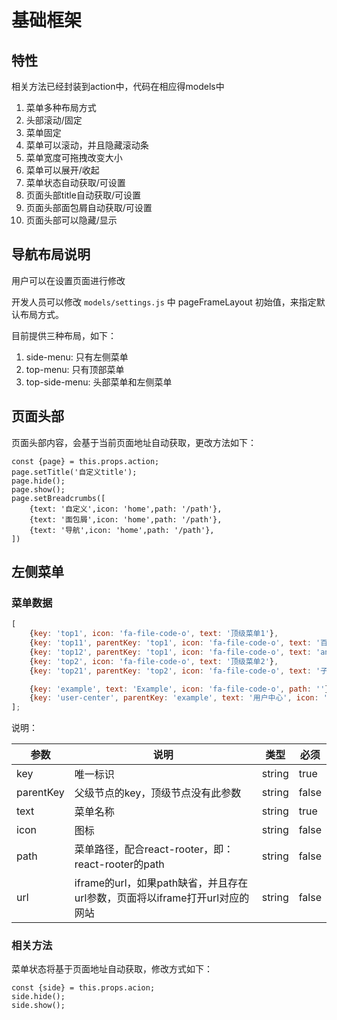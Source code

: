 # 基础框架


## 特性
相关方法已经封装到action中，代码在相应得models中

1. 菜单多种布局方式
1. 头部滚动/固定
1. 菜单固定
1. 菜单可以滚动，并且隐藏滚动条
1. 菜单宽度可拖拽改变大小
1. 菜单可以展开/收起
1. 菜单状态自动获取/可设置
1. 页面头部title自动获取/可设置
1. 页面头部面包屑自动获取/可设置
1. 页面头部可以隐藏/显示

## 导航布局说明

用户可以在设置页面进行修改

开发人员可以修改 `models/settings.js` 中 pageFrameLayout 初始值，来指定默认布局方式。

目前提供三种布局，如下：
1. side-menu: 只有左侧菜单
1. top-menu: 只有顶部菜单
1. top-side-menu: 头部菜单和左侧菜单

## 页面头部

页面头部内容，会基于当前页面地址自动获取，更改方法如下：

```
const {page} = this.props.action;
page.setTitle('自定义title');
page.hide();
page.show();
page.setBreadcrumbs([
    {text: '自定义',icon: 'home',path: '/path'},
    {text: '面包屑',icon: 'home',path: '/path'},
    {text: '导航',icon: 'home',path: '/path'},
])
```

## 左侧菜单

### 菜单数据
```js
[
    {key: 'top1', icon: 'fa-file-code-o', text: '顶级菜单1'},
    {key: 'top11', parentKey: 'top1', icon: 'fa-file-code-o', text: '百度', url: 'https://www.baidu.com'},
    {key: 'top12', parentKey: 'top1', icon: 'fa-file-code-o', text: 'antd', url: 'https://ant.design/index-cn'},
    {key: 'top2', icon: 'fa-file-code-o', text: '顶级菜单2'},
    {key: 'top21', parentKey: 'top2', icon: 'fa-file-code-o', text: '子菜单2', path: '/sub2'},

    {key: 'example', text: 'Example', icon: 'fa-file-code-o', path: ''},
    {key: 'user-center', parentKey: 'example', text: '用户中心', icon: 'user', path: '/user-center', order: 10011},
];
```

说明：

参数|说明|类型|必须
---|---|---|---
key | 唯一标识 | string | true
parentKey | 父级节点的key，顶级节点没有此参数 | string | false
text | 菜单名称 | string | true
icon | 图标 | string | false
path | 菜单路径，配合react-rooter，即：react-rooter的path | string | false
url | iframe的url，如果path缺省，并且存在url参数，页面将以iframe打开url对应的网站| string | false


### 相关方法
菜单状态将基于页面地址自动获取，修改方式如下：

```
const {side} = this.props.acion;
side.hide();
side.show();
```
